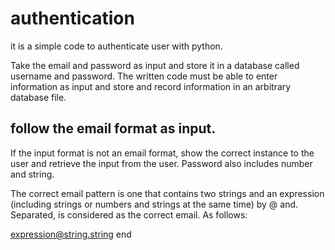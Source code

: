 # authentication
it is a simple code to authenticate user with python.

Take the email and password as input and store it in a database called username and password. 
The written code must be able to enter information as input and store and record information in an arbitrary database file.

## follow the email format as input. 
If the input format is not an email format, show the correct instance to the user and retrieve the input from the user.
Password also includes number and string.

The correct email pattern is one that contains two strings and an expression (including strings or numbers and strings at the same time) by @ and. Separated, is considered as the correct email. As follows:

expression@string.string
end
